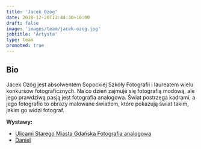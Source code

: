 ```yaml
---
title: 'Jacek Ożóg'
date: 2018-12-20T13:44:30+10:00
draft: false
image: 'images/team/jacek-ozog.jpg'
jobtitle: 'Artysta'
type: team
promoted: true
---
```


## Bio

Jacek Ożóg jest absolwentem Sopockiej Szkoły Fotografii i laureatem wielu konkursów fotograficznych. Na co dzień zajmuje się fotografią modową, ale jego prawdziwą pasją jest fotografia analogowa. Świat postrzega kadrami, a jego fotografie to obrazy malowane światłem, które pokazują świat takim, jakim go widzi fotograf.

**Wystawy:**

- [Ulicami Starego Miasta Gdańska Fotografia analogowa](/wystawy/ulicami-starego-miasta-gdanska)
- [Daniel](/wystawy/daniel)
